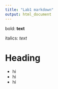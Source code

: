 ```yaml
---
title: "Lab1 markdown"
output: html_document
---
```




bold: **text**

italics: *text*

# Heading 

- hi
- hi
- hi
